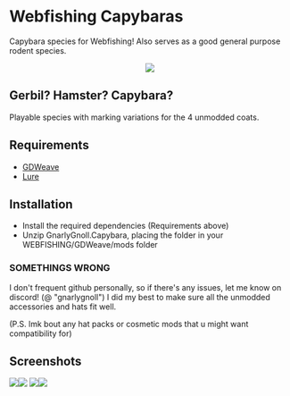 # Webfishing Capybaras
Capybara species for Webfishing! Also serves as a good general purpose rodent species.
<p align="center">
	<img src="https://github.com/user-attachments/assets/1a13e9d2-f460-47ad-9951-4757afcf4437"/>

</p>

## Gerbil? Hamster? Capybara?
Playable species with marking variations for the 4 unmodded coats.

## Requirements
- [GDWeave](https://github.com/NotNite/GDWeave/tree/main)
- [Lure](https://github.com/Sulayre/WebfishingLure)

## Installation
- Install the required dependencies (Requirements above)
- Unzip GnarlyGnoll.Capybara, placing the folder in your WEBFISHING/GDWeave/mods folder

### SOMETHINGS WRONG
I don't frequent github personally, so if there's any issues, let me know on discord! (@ "gnarlygnoll")
I did my best to make sure all the unmodded accessories and hats fit well.

(P.S. lmk bout any hat packs or cosmetic mods that u might want compatibility for)

## Screenshots
<img src="https://i.postimg.cc/v85fCBCN/image-2024-10-29-072724878.png"/><img src="https://i.postimg.cc/wxFTtYNB/image-2024-10-29-072904811.png"/>
<img src="https://i.postimg.cc/pdDPRwxR/image-2024-10-29-073009520.png"/><img src="https://i.postimg.cc/cH00HF4Y/image-2024-10-29-073020060.png"/>
